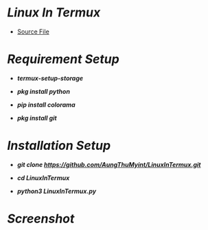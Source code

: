 # *Linux In Termux*

* [Source File](https://github.com/AungThuMyint/TermuxLinuxFiles)

# *Requirement Setup*

*   *__termux-setup-storage__*

*   *__pkg install python__*

*   *__pip install colorama__*

*   *__pkg install git__*

# *Installation Setup*

*   *__git clone https://github.com/AungThuMyint/LinuxInTermux.git__*

*   *__cd LinuxInTermux__*

*   *__python3 LinuxInTermux.py__*

# *Screenshot*
